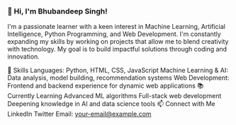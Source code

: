 ### 👋 Hi, I'm Bhubandeep Singh!

I'm a passionate learner with a keen interest in Machine Learning, Artificial Intelligence, Python Programming, and Web Development. I'm constantly expanding my skills by working on projects that allow me to blend creativity with technology. My goal is to build impactful solutions through coding and innovation.

💼 Skills
Languages: Python, HTML, CSS, JavaScript
Machine Learning & AI: Data analysis, model building, recommendation systems
Web Development: Frontend and backend experience for dynamic web applications
📚 Currently Learning
Advanced ML algorithms
Full-stack web development
Deepening knowledge in AI and data science tools
📫 Connect with Me
LinkedIn
Twitter
Email: your-email@example.com

